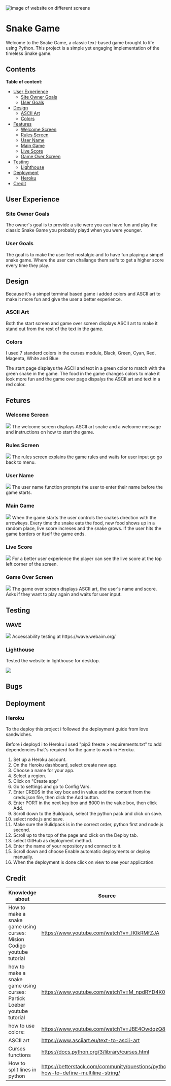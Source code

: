 <img src="docs/amiresponsiv.png" alt="image of website on different screens">

# Snake Game
Welcome to the Snake Game, a classic text-based game brought to life using Python. This project is a simple yet engaging implementation of the timeless Snake game.

## Contents
**Table of content:**
- [User Experience](#user-experience)
    - [Site Owner Goals](#site-owner-goals)
    - [User Goals](#user-goals)
- [Design](#design)
    - [ASCII Art](#ascii-art)
    - [Colors](#colors)
- [Features](#features)
    - [Welcome Screen](#welcome-screen)
    - [Rules Screen](#rules-screen)
    - [User Name](#user-name)
    - [Main Game](#main-game)
    - [Live Score](#live-score)
    - [Game Over Screen](#game-over-screen)
- [Testing](#testing)
    - [Lighthouse](#lighthouse)
- [Deployment](#deployment)
    - [Heroku](#heroku)
- [Credit](#credit)

## User Experience
### Site Owner Goals
The owner's goal is to provide a site were you can have fun and play the classic Snake Game you probably playd when you were younger.

### User Goals
The goal is to make the user feel nostalgic and to have fun playing a simpel snake game. Where the user can challange them selfs to get a higher score every time they play.


## Design

Because it's a simpel terminal based game i added colors and ASCII art to make it more fun and give the user a better experience.

### ASCII Art
Both the start screen and game over screen displays ASCII art to make it stand out from the rest of the text in the game.

### Colors
I used 7 standerd colors in the curses module, Black, Green, Cyan, Red, Magenta, White and Blue

The start page displays the ASCII and text in a green color to match with the green snake in the game. The food in the game changes colors to make it look more fun and the game over page dispalys the ASCII art and text in a red color.


## Fetures

### Welcome Screen
<img src="docs/startscreen.png">
The welcome screen displays ASCII art snake and a welcome message and instructions on how to start the game.

### Rules Screen
<img src="docs/rulesscreen.png">
The rules screen explains the game rules and waits for user input go go back to menu.

### User Name
<img src="docs/usernamescreen.png">
The user name function prompts the user to enter their name before the game starts.

### Main Game 
<img src="docs/maingamescreen.png">
When the game starts the user controls the snakes direction with the arrowkeys. Every time the snake eats the food, new food shows up in a random place, live score increses and the snake grows. If the user hits the game borders or itself the game ends.

### Live Score
<img src="docs/livescore.png">
For a better user experience the player can see the live score at the top left corner of the screen.

### Game Over Screen
<img src="docs/gameoverscreen.png">
The game over screen displays ASCII art, the user's name and score. Asks if they want to play again and waits for user input.

## Testing

### WAVE
<img src="docs/wave.png">
Accessability testing at https://wave.webaim.org/  

### Lighthouse
Tested the website in lighthouse for desktop.

<img src="docs/lighthouse.png">

## Bugs


## Deployment

### Heroku

To the deploy this project i followed the deployment guide from love sandwiches.

Before i deployd i to Heroku i used "pip3 freeze > requirements.txt" to add dependencies that's requierd for the game to work in Heroku.
<ol>
<li> Set up a Heroku account. </li>
<li> On the Heroku dashboard, select create new app.</li>
<li> Choose a name for your app.</li>
<li> Select a region.</li>
<li> Click on "Create app"</li>
<li> Go to settings and go to Config Vars.</li>
<li> Enter CREDS in the key box and in value add the content from the creds.json file, then click the Add button.</li>
<li> Enter PORT in the next key box and 8000 in the value box, then click Add.</li>
<li> Scroll down to the Buildpack, select the python pack and click on save.</li>
<li> select node.js and save. </li>
<li> Make sure the Bulidpack is in the correct order, python first and node.js second. </li>
<li> Scroll up to the top of the page and click on the Deploy tab. </li>
<li> select GitHub as deployment method. </li>
<li> Enter the name of your repository and connect to it. </li>
<li> Scroll down and choose Enable automatic deployments or deploy manually. </li>
<li> When the deployment is done click on view to see your application. </li>
</ol>


## Credit

| Knowledge about | Source |
| -------------------------- | --------------- | 
| How to make a snake game using curses: Mision     Codigo youtube tutorial | https://www.youtube.com/watch?v=_IKIkRMfZJA |
| how to make a snake game using curses: Partick Loeber youtube tutorial| https://www.youtube.com/watch?v=M_npdRYD4K0 |
| how to use colors: | https://www.youtube.com/watch?v=JBE4OwdqzQ8 |
| ASCII art | https://www.asciiart.eu/text-to-ascii-art |
| Curses functions | https://docs.python.org/3/library/curses.html |
| How to split lines in python | https://betterstack.com/community/questions/python-how-to-define-multiline-string/ |
